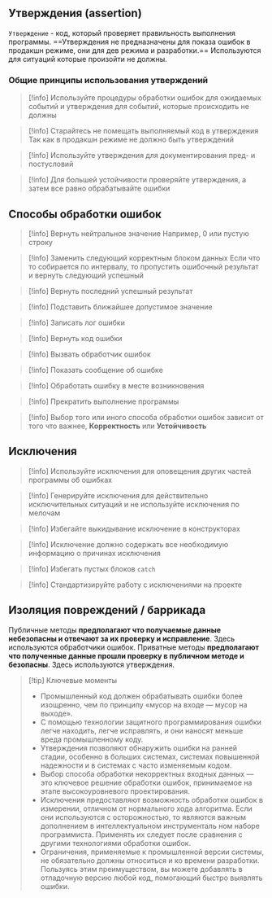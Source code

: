 ## Утверждения (assertion)

`Утверждение` - код, который проверяет правильность выполнения программы.
==Утверждения не предназначены для показа ошибок в продакшн режиме, они для дев режима и разработки.==
Используются для ситуаций которые произойти не должны.

### Общие принципы использования утверждений

>[!info] Используйте процедуры обработки ошибок для ожидаемых событий и утверждения для событий, которые происходить не должны

>[!info] Старайтесь не помещать выполняемый код в утверждения
> Так как в продакшн режиме не должно быть утверждений

>[!info] Используйте утверждения для документирования пред- и постусловий

>[!info] Для большей устойчивости проверяйте утверждения, а затем все равно обрабатывайте ошибки

## Способы обработки ошибок

>[!info] Вернуть нейтральное значение
>Например, 0 или пустую строку

>[!info] Заменить следующий корректным блоком данных
>Если что то собирается по интервалу, то пропустить ошибочный результат и вернуть следующий успешный

>[!info] Вернуть последний успешный результат

>[!info] Подставить ближайшее допустимое значение

>[!info] Записать лог ошибки

>[!info] Вернуть код ошибки

>[!info] Вызвать обработчик ошибок

>[!info] Показать сообщение об ошибке

>[!info] Обработать ошибку в месте возникновения

>[!info] Прекратить выполнение программы

>[!info] Выбор того или иного способа обработки ошибок зависит от того что важнее, **Корректность** или **Устойчивость**

## Исключения

>[!info] Используйте исключения для оповещения других частей программы об ошибках

>[!info] Генерируйте исключения для действительно исключительных ситуаций и не используйте исключения по мелочам

>[!info] Избегайте выкидывание исключение в конструкторах

>[!info] Исключение должно содержать все необходимую информацию о причинах исключения

>[!info] Избегать пустых блоков `catch`

>[!info] Стандартизируйте работу с исключениями на проекте

## Изоляция повреждений / баррикада

Публичные методы **предполагают что получаемые данные небезопасны и отвечают за их проверку и исправление**. Здесь используются обработчики ошибок.
Приватные методы **предполагают что полученные данные прошли проверку в публичном методе и безопасны**. Здесь используются утверждения.

>[!tip] Ключевые моменты
>* Промышленный код должен обрабатывать ошибки более изощренно, чем по принципу «мусор на входе — мусор на выходе».
>* С помощью технологии защитного программирования ошибки легче находить, легче исправлять, и они наносят меньше вреда
  промышленному коду.
>* Утверждения позволяют обнаружить ошибки на ранней стадии, особенно в больших системах, системах повышенной надежности
  и в системах с часто изменяемым кодом.
>* Выбор способа обработки некорректных входных данных — это ключевое решение обработки ошибок, принимаемое на этапе
  высокоуровневого проектирования.
>* Исключения предоставляют возможность обработки ошибок в измерении, отличном от нормального хода алгоритма. Если они
  используются с осторожностью, то являются важным дополнением в интеллектуальном инструменталь ном наборе программиста.
  Применять их следует после сравнения с другими технологиями обработки ошибок.
>* Ограничения, применяемые к промышленной версии системы, не обязательно должны относиться и ко времени разработки.
  Пользуясь этим преимуществом, вы можете добавлять в отладочную версию любой код, помогающий быстро выявлять ошибки.